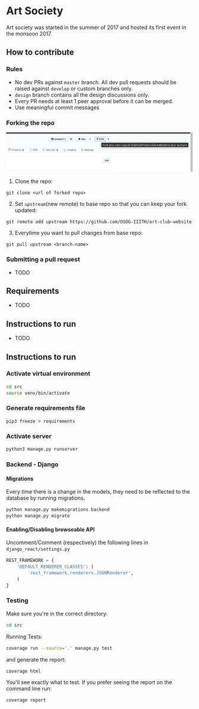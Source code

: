 # Art Society 
Art society was started in the summer of 2017 and hosted its first event in the monsoon 2017.

## How to contribute

### Rules
- No dev PRs against `master` branch. All dev pull requests should be raised against `develop` or custom branches only. 
- `design` branch contains all the design discussions only.
- Every PR needs at least 1 peer approval before it can be merged. 
- Use meaningful commit messages

### Forking the repo
![Fork the repo](images/fork.png)

1. Clone the repo:
```
git clone <url of forked repo>
```

2. Set `upstream`(new remote) to base repo so that you can keep your fork updated:
```
git remote add upstream https://github.com/OSDG-IIITH/art-club-website
```

3. Everytime you want to pull changes from base repo:
```
git pull upstream <branch-name>
```

### Submitting a pull request
- TODO

## Requirements
- TODO

## Instructions to run
- TODO

## Instructions to run
### Activate virtual environment
```bash
cd src
source venv/bin/activate
```

### Generate requirements file
```
pip3 freeze > requirements
```
### Activate server
```bash
python3 manage.py runserver
```

### Backend - Django
#### Migrations 
Every time there is a change in the models, they need to be reflected to the database by running migrations.
```bash
python manage.py makemigrations backend
python manage.py migrate
```
#### Enabling/Disabling browseable API
Uncomment/Comment (respectively) the following lines in `django_react/settings.py`
```python
REST_FRAMEWORK = {
    'DEFAULT_RENDERER_CLASSES': (
        'rest_framework.renderers.JSONRenderer',
    )
}
```

### Testing 
Make sure you're in the correct directory:
```bash
cd src
```

Running Tests:
```bash
coverage run --source='.' manage.py test
```
and generate the report:
```bash
coverage html
```
You'll see exactly what to test. If you prefer seeing the report on the command line run:
```bash
coverage report
```
